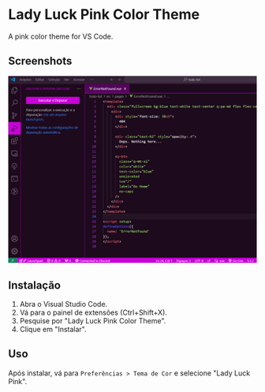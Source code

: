# Lady Luck Pink Color Theme

A pink color theme for VS Code.

## Screenshots

![Exemplo de Código](./example.png)

## Instalação

1. Abra o Visual Studio Code.
2. Vá para o painel de extensões (Ctrl+Shift+X).
3. Pesquise por "Lady Luck Pink Color Theme".
4. Clique em "Instalar".

## Uso

Após instalar, vá para `Preferências > Tema de Cor` e selecione "Lady Luck Pink".
